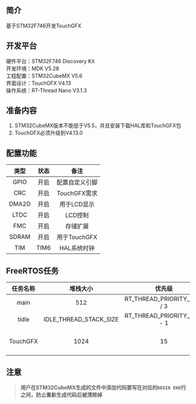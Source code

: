 ## 简介
基于STM32F746开发TouchGFX


## 开发平台
硬件平台：STM32F746 Discovery Kit  
开发环境：MDK V5.28  
工程配置：STM32CubeMX V5.6  
界面设计：TouchGFX V4.13  
操作系统：RT-Thread Nano V3.1.3  


## 准备内容
1. STM32CubeMX版本不能低于V5.5，并且安装下载HAL库和TouchGFX包
2. TouchGFX必须升级到V4.13.0


## 配置功能
| **类型** | **状态** | **备注** |  
| :------: | :------: | :------: |
|   GPIO   |   开启   |   配置自定义引脚  |
|   CRC    |   开启   |    TouchGFX需求   |
|   DMA2D  |   开启   |    用于LCD显示    |
|   LTDC   |   开启   |     LCD控制       |
|   FMC    |   开启   |     存储扩展      |
|   SDRAM  |   开启   |    用于TouchGFX   |
|   TIM    |   TIM6   |    HAL系统时钟    |


## FreeRTOS任务
| **任务名称** | **堆栈大小** | **优先级** | **备注** |   
|   :-------:  |   :------:    |  :------:  |  :------: |
|      main    |     512       | RT_THREAD_PRIORITY_MAX / 3| LD1闪烁 |  
|     tidle    | IDLE_THREAD_STACK_SIZE | RT_THREAD_PRIORITY_MAX - 1 | 空闲线程 |  
|   TouchGFX   |     1024      |     15     |  TouchGFX 优先级不能大于配置的RT_THREAD_PRIORITY_MAX | 


## 注意
> **用户在STM32CubeMX生成的文件中添加代码要写在对应的`BEGIN END`行之间，防止重新生成代码后被清除掉**